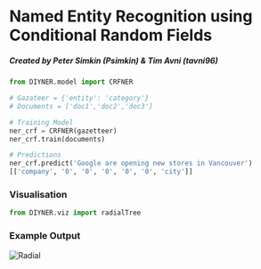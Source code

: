 # Named Entity Recognition using Conditional Random Fields
##### Created by Peter Simkin (Psimkin) & Tim Avni (tavni96)

```python
from DIYNER.model import CRFNER

# Gazateer = {'entity': 'category'}
# Documents = ['doc1','doc2','doc3']

# Training Model
ner_crf = CRFNER(gazetteer)
ner_crf.train(documents)

# Predictions
ner_crf.predict('Google are opening new stores in Vancouver')
[['company', '0', '0', '0', '0', '0', 'city']]
```

### Visualisation
```python
from DIYNER.viz import radialTree
```

### Example Output
![Radial](https://i.imgur.com/oC2Jitu.png)
